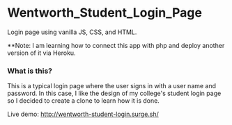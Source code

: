 # Wentworth_Student_Login_Page
Login page using vanilla JS, CSS, and HTML.

**Note: I am learning how to connect this app with php and deploy another version of it via Heroku. 

### What is this?
This is a typical login page where the user signs in with a user name and password. In this case, I like the design of my college's student login page so I decided to create a clone to learn how it is done.

Live demo:
http://wentworth-student-login.surge.sh/
